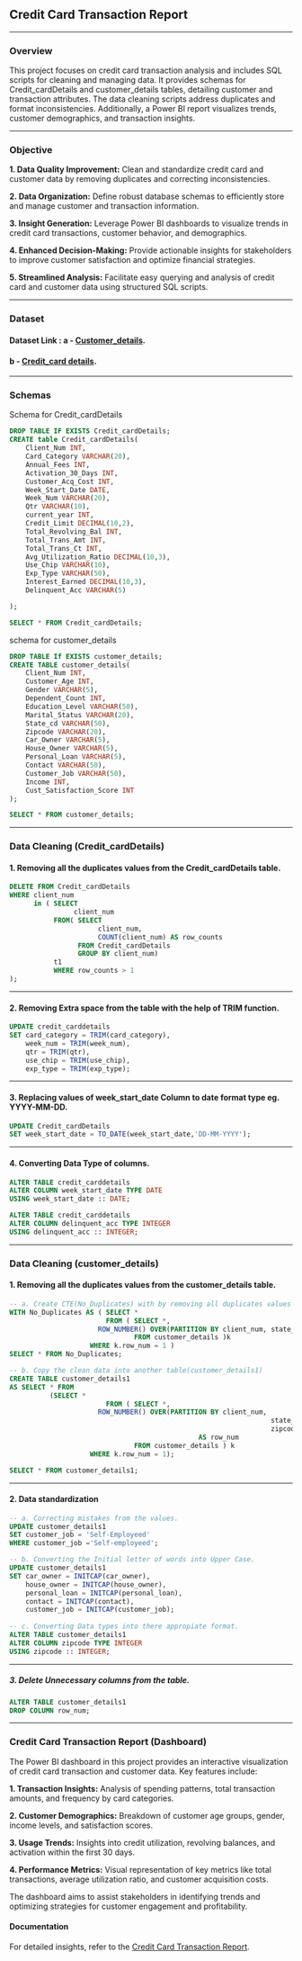 ## Credit Card Transaction Report

---
### Overview
This project focuses on credit card transaction analysis and includes SQL scripts for cleaning and managing data. It provides schemas for Credit_cardDetails and customer_details tables, detailing customer and transaction attributes. The data cleaning scripts address duplicates and format inconsistencies. Additionally, a Power BI report visualizes trends, customer demographics, and transaction insights.

---
### Objective 
**1. Data Quality Improvement:** Clean and standardize credit card and customer data by removing duplicates and correcting inconsistencies.

**2. Data Organization:** Define robust database schemas to efficiently store and manage customer and transaction information.

**3. Insight Generation:** Leverage Power BI dashboards to visualize trends in credit card transactions, customer behavior, and demographics.

**4. Enhanced Decision-Making:** Provide actionable insights for stakeholders to improve customer satisfaction and optimize financial strategies.

**5. Streamlined Analysis:** Facilitate easy querying and analysis of credit card and customer data using structured SQL scripts.

---
### Dataset
#### Dataset Link : a - [Customer_details](./customer.csv).
####                b - [Credit_card details](./credit_card.csv).
---
### Schemas
Schema for Credit_cardDetails
```sql
DROP TABLE IF EXISTS Credit_cardDetails;
CREATE table Credit_cardDetails(
    Client_Num INT,
    Card_Category VARCHAR(20),
    Annual_Fees INT,
    Activation_30_Days INT,
    Customer_Acq_Cost INT,
    Week_Start_Date DATE,
    Week_Num VARCHAR(20),
    Qtr VARCHAR(10),
    current_year INT,
    Credit_Limit DECIMAL(10,2),
    Total_Revolving_Bal INT,
    Total_Trans_Amt INT,
    Total_Trans_Ct INT,
    Avg_Utilization_Ratio DECIMAL(10,3),
    Use_Chip VARCHAR(10),
    Exp_Type VARCHAR(50),
    Interest_Earned DECIMAL(10,3),
    Delinquent_Acc VARCHAR(5)

);

SELECT * FROM Credit_cardDetails;
```

schema for customer_details
```sql
DROP TABLE If EXISTS customer_details;
CREATE TABLE customer_details(
    Client_Num INT,
    Customer_Age INT,
    Gender VARCHAR(5),
    Dependent_Count INT,
    Education_Level VARCHAR(50),
    Marital_Status VARCHAR(20),
    State_cd VARCHAR(50),
    Zipcode VARCHAR(20),
    Car_Owner VARCHAR(5),
    House_Owner VARCHAR(5),
    Personal_Loan VARCHAR(5),
    Contact VARCHAR(50),
    Customer_Job VARCHAR(50),
    Income INT,
    Cust_Satisfaction_Score INT
);

SELECT * FROM customer_details;
```

---
### Data Cleaning (Credit_cardDetails)
#### 1. Removing all the duplicates values from the Credit_cardDetails table.
``` sql
DELETE FROM Credit_cardDetails
WHERE client_num 
      in ( SELECT 
	            client_num
		   FROM( SELECT 
		              client_num, 
					  COUNT(client_num) AS row_counts 
				 FROM Credit_cardDetails 
				 GROUP BY client_num) 
		   t1 
	       WHERE row_counts > 1
);
```

---
#### 2. Removing Extra space from the table with the help of TRIM function.
```sql
UPDATE credit_carddetails
SET card_category = TRIM(card_category),
    week_num = TRIM(week_num),
	qtr = TRIM(qtr),
	use_chip = TRIM(use_chip),
	exp_type = TRIM(exp_type);
```

---
#### 3. Replacing values of week_start_date Column to date format type eg. YYYY-MM-DD.
```sql
UPDATE Credit_cardDetails
SET week_start_date = TO_DATE(week_start_date,'DD-MM-YYYY');
```

---
#### 4. Converting Data Type of columns.
``` sql
ALTER TABLE credit_carddetails
ALTER COLUMN week_start_date TYPE DATE
USING week_start_date :: DATE;

ALTER TABLE credit_carddetails
ALTER COLUMN delinquent_acc TYPE INTEGER
USING delinquent_acc :: INTEGER;
```

---
### Data Cleaning (customer_details)
#### 1. Removing all the duplicates values from the customer_details table.
```sql
-- a. Create CTE(No_Duplicates) with by removing all duplicates values from customer_details.
WITH No_Duplicates AS ( SELECT * 
                        FROM ( SELECT *, 
				      ROW_NUMBER() OVER(PARTITION BY client_num, state_cd, zipcode) AS row_num
                               FROM customer_details )k 
	                WHERE k.row_num = 1 )
SELECT * FROM No_Duplicates;

-- b. Copy the clean data into another table(customer_details1)
CREATE TABLE customer_details1 
AS SELECT * FROM 
	      (SELECT * 
                        FROM ( SELECT *, 
				      ROW_NUMBER() OVER(PARTITION BY client_num, 
	                                                             state_cd, 
	                                                             zipcode)
	                                           AS row_num
                               FROM customer_details ) k 
	                WHERE k.row_num = 1);

SELECT * FROM customer_details1;

```

---
#### 2. Data standardization
``` sql
-- a. Correcting mistakes from the values.
UPDATE customer_details1
SET customer_job = 'Self-Employeed'
WHERE customer_job ='Self-employeed';

-- b. Converting the Initial letter of words into Upper Case.
UPDATE customer_details1
SET car_owner = INITCAP(car_owner),
    house_owner = INITCAP(house_owner),
    personal_loan = INITCAP(personal_loan),
    contact = INITCAP(contact),
    customer_job = INITCAP(customer_job);
	
-- c. Converting Data types into there appropiate format.
ALTER TABLE customer_details1
ALTER COLUMN zipcode TYPE INTEGER
USING zipcode :: INTEGER;
```

---
##### 3. Delete Unnecessary columns from the table. 
```sql
ALTER TABLE customer_details1
DROP COLUMN row_num;
```

---
### Credit Card Transaction Report (Dashboard)

The Power BI dashboard in this project provides an interactive visualization of credit card transaction and customer data. Key features include:

**1. Transaction Insights:** Analysis of spending patterns, total transaction amounts, and frequency by card categories.

**2. Customer Demographics:** Breakdown of customer age groups, gender, income levels, and satisfaction scores.

**3. Usage Trends:** Insights into credit utilization, revolving balances, and activation within the first 30 days.

**4. Performance Metrics:** Visual representation of key metrics like total transactions, average utilization ratio, and customer acquisition costs.

The dashboard aims to assist stakeholders in identifying trends and optimizing strategies for customer engagement and profitability.

#### Documentation
For detailed insights, refer to the [Credit Card Transaction Report](./Credit_Card_Transaction_Report.pdf).

